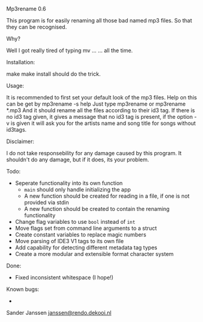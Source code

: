 Mp3rename 0.6


This program is for easily renaming all those bad named mp3 files.
So that they can be recognised.

Why?

Well I got really tired of typing mv ... ... all the time.

Installation:

make
make install should do the trick.

Usage:

It is recommended to first set your default look of the mp3 files.
Help on this can be get by mp3rename -s help
Just type mp3rename <filename> or mp3rename *.mp3
And it should rename all the files according to their id3 tag.
If there is no id3 tag given, it gives  a message that no id3 tag
is present, if the option -v is given it will ask you for the artists
name and song title for songs without id3tags.


Disclaimer:

I do not take responsebility for any damage caused by this program.
It shouldn't do any damage, but if it does, its your problem.


Todo:
* Seperate functionality into its own function
    * `main` should only handle initializing the app
    * A new function should be created for reading in a file, if one is not provided via stdin
    * A new function should be created to contain the renaming functionality
* Change flag variables to use `bool` instead of `int`
* Move flags set from command line arguments to a struct
* Create constant variables to replace magic numbers
* Move parsing of IDE3 V1 tags to its own file
* Add capability for detecting different metadata tag types
* Create a more modular and extensible format character system

Done:
* Fixed inconsistent whitespace (I hope!)


Known bugs:

-

Sander Janssen 		<janssen@rendo.dekooi.nl>

